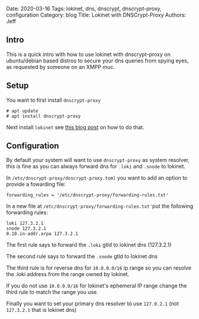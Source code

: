Date: 2020-03-16
Tags: lokinet, dns, dnscrypt, dnscrypt-proxy, configuration
Category: blog
Title: Lokinet with DNSCrypt-Proxy
Authors: Jeff

## Intro

This is a quick intro with how to use lokinet with dnscrypt-proxy on ubuntu/debian based distros
to secure your dns queries from spying eyes, as requested by someone on an XMPP muc.

## Setup

You want to first install `dnscrypt-proxy`

    # apt update
    # apt install dnscrypt-proxy 

Next install `lokinet` see [this blog post](/blog/installing-lokinet-on-ubuntu.html) on how to do that.

## Configuration

By default your system will want to use `dnscrypt-proxy` as system resolver, this is fine as you can 
always forward dns for `.loki` and `.snode` to lokinet.

In `/etc/dnscrypt-proxy/dnscrypt-proxy.toml` you want to add an option to provide a fowarding file:

    forwarding_rules = '/etc/dnscrypt-proxy/forwarding-rules.txt'

In a new file at `/etc/dnscrypt-proxy/forwarding-rules.txt'`put the following forwarding rules:

    loki 127.3.2.1
    snode 127.3.2.1
    0.10.in-addr.arpa 127.3.2.1
    
    
The first rule says to forward the `.loki` gtld to lokinet dns (127.3.2.1)

The second rule says to forward the `.snode` gtld to lokinet dns

The third rule is for reverse dns for `10.0.0.0/16` ip range so you can resolve the .loki address from the range owned by lokinet.

If you do not use `10.0.0.0/16` for lokinet's ephemeral IP range change the third rule to match the range you use.

Finally you want to set your primary dns resolver to use `127.0.2.1` (not `127.3.2.1` that is lokinet dns)
